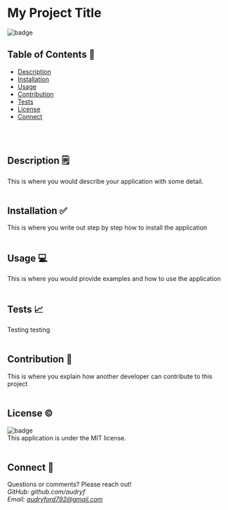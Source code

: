 
# My Project Title
![badge](https://img.shields.io/badge/license-MIT-brightgreen)


## Table of Contents 👀
- [Description](#description)
- [Installation](#installation)
- [Usage](#usage)
- [Contribution](#contribution)
- [Tests](#tests)
- [License](#license)
- [Connect](#connect)
<br>
<br>

## Description 🗒
This is where you would describe your application with some detail.
<br>
<br>

## Installation ✅
This is where you write out step by step how to install the application
<br>
<br>

## Usage 💻
This is where you would provide examples and how to use the application
<br>
<br>

## Tests 📈
Testing testing
<br>
<br>

## Contribution 👥
This is where you explain how another developer can contribute to this project
<br>
<br>

## License ©
![badge](https://img.shields.io/badge/license-MIT-brightgreen)
<br>
This application is under the MIT license.
<br>
<br>

## Connect 📧
Questions or comments? Please reach out!<br>
*GitHub: github.com/audryf*<br>
*Email: audryford792@gmail.com*
